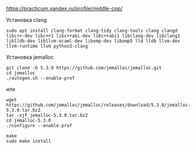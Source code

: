 https://practicum.yandex.ru/profile/middle-cpp/


Установка clang
```
sudo apt install clang-format clang-tidy clang-tools clang clangd libc++-dev libc++1 libc++abi-dev libc++abi1 libclang-dev libclang1 liblldb-dev libllvm-ocaml-dev libomp-dev libomp5 lld lldb llvm-dev llvm-runtime llvm python3-clang
```

Установка jemalloc
```
git clone -b 5.3.0 https://github.com/jemalloc/jemalloc.git
cd jemalloc
./autogen.sh --enable-prof
```
или
```
wget https://github.com/jemalloc/jemalloc/releases/download/5.3.0/jemalloc-5.3.0.tar.bz2
tar -xjf jemalloc-5.3.0.tar.bz2
cd jemalloc-5.3.0
./configure --enable-prof
```

```
make
sudo make install
```
